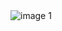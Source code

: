 <img alt="image 1" src="/phase-0/week-3/chrome-devtools/imgs/1ChangeColors.png"/>


<!-- Reflection
- How can you use Chrome's DevTools inspector to help you format or position elements?


- How can you resize elements on the DOM using CSS?


- What are the differences between Absolute, Fixed, Static, and Relative positioning? Which did you find easiest to use? Which was most difficult?


- What are the differences between Margin, Border, and Padding?


- What was your impression of this challenge overall? (love, hate, and why?)


 -->